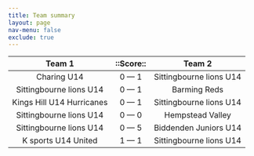 ```yaml
---
title: Team summary
layout: page
nav-menu: false
exclude: true
---
```




|          Team 1           |  ::Score::  |         Team 2          |
|:-------------------------:|:-----------:|:-----------------------:|
|        Charing U14        | 0 &mdash; 1 | Sittingbourne lions U14 |
|  Sittingbourne lions U14  | 0 &mdash; 1 |      Barming Reds       |
| Kings Hill U14 Hurricanes | 0 &mdash; 1 | Sittingbourne lions U14 |
|  Sittingbourne lions U14  | 0 &mdash; 0 |    Hempstead Valley     |
|  Sittingbourne lions U14  | 0 &mdash; 5 |  Biddenden Juniors U14  |
|    K sports U14 United    | 1 &mdash; 1 | Sittingbourne lions U14 |

 <br /><br /><br />